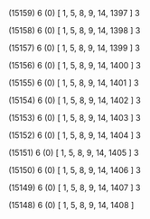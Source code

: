 (15159) 6 (0) [ 1, 5, 8, 9, 14, 1397 ] 3 


(15158) 6 (0) [ 1, 5, 8, 9, 14, 1398 ] 3 


(15157) 6 (0) [ 1, 5, 8, 9, 14, 1399 ] 3 


(15156) 6 (0) [ 1, 5, 8, 9, 14, 1400 ] 3 


(15155) 6 (0) [ 1, 5, 8, 9, 14, 1401 ] 3 


(15154) 6 (0) [ 1, 5, 8, 9, 14, 1402 ] 3 


(15153) 6 (0) [ 1, 5, 8, 9, 14, 1403 ] 3 


(15152) 6 (0) [ 1, 5, 8, 9, 14, 1404 ] 3 


(15151) 6 (0) [ 1, 5, 8, 9, 14, 1405 ] 3 


(15150) 6 (0) [ 1, 5, 8, 9, 14, 1406 ] 3 


(15149) 6 (0) [ 1, 5, 8, 9, 14, 1407 ] 3 


(15148) 6 (0) [ 1, 5, 8, 9, 14, 1408 ]  

